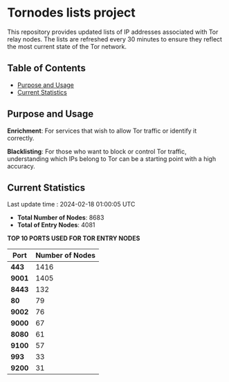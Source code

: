 # Tornodes lists project

This repository provides updated lists of IP addresses associated with Tor relay nodes. The lists are refreshed every 30 minutes to ensure they reflect the most current state of the Tor network.

## Table of Contents

- [Purpose and Usage](#purpose-and-usage)
- [Current Statistics](#current-statistics)


## Purpose and Usage

**Enrichment**: For services that wish to allow Tor traffic or identify it correctly.

**Blacklisting**: For those who want to block or control Tor traffic, understanding which IPs belong to Tor can be a starting point with a high accuracy.

## Current Statistics

Last update time : 2024-02-18 01:00:05 UTC

- **Total Number of Nodes**: 8683
- **Total of Entry Nodes**: 4081

**TOP 10 PORTS USED FOR TOR ENTRY NODES**

| **Port** | **Number of Nodes** |
|------|-----------------|
| **443**   | 1416  |
| **9001**   | 1405  |
| **8443**   | 132  |
| **80**   | 79  |
| **9002**   | 76  |
| **9000**   | 67  |
| **8080**   | 61  |
| **9100**   | 57  |
| **993**   | 33  |
| **9200**   | 31  |

